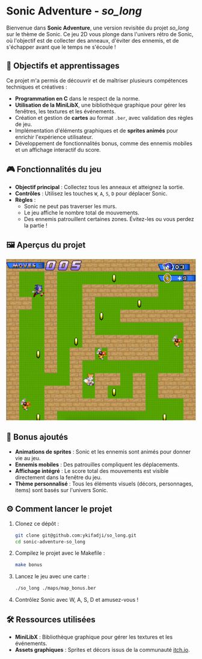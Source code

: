 # Sonic Adventure - *so_long*

Bienvenue dans **Sonic Adventure**, une version revisitée du projet *so_long* sur le thème de Sonic. Ce jeu 2D vous plonge dans l'univers rétro de Sonic, où l'objectif est de collecter des anneaux, d'éviter des ennemis, et de s'échapper avant que le temps ne s'écoule !

## 🚀 Objectifs et apprentissages
Ce projet m'a permis de découvrir et de maîtriser plusieurs compétences techniques et créatives :
- **Programmation en C** dans le respect de la norme.
- **Utilisation de la MiniLibX**, une bibliothèque graphique pour gérer les fenêtres, les textures et les événements.
- Création et gestion de **cartes** au format `.ber`, avec validation des règles de jeu.
- Implémentation d'éléments graphiques et de **sprites animés** pour enrichir l'expérience utilisateur.
- Développement de fonctionnalités bonus, comme des ennemis mobiles et un affichage interactif du score.

## 🎮 Fonctionnalités du jeu
- **Objectif principal** : Collectez tous les anneaux et atteignez la sortie.
- **Contrôles** : Utilisez les touches `W`, `A`, `S`, `D` pour déplacer Sonic.
- **Règles** :
  - Sonic ne peut pas traverser les murs.
  - Le jeu affiche le nombre total de mouvements.
  - Des ennemis patrouillent certaines zones. Évitez-les ou vous perdez la partie !

## 🖼️ Aperçus du projet

![Gameplay Sonic](image/sonic-gameplay.png "Capture d'écran du jeu Sonic")

## 🌟 Bonus ajoutés
- **Animations de sprites** : Sonic et les ennemis sont animés pour donner vie au jeu.
- **Ennemis mobiles** : Des patrouilles compliquent les déplacements.
- **Affichage intégré** : Le score total des mouvements est visible directement dans la fenêtre du jeu.
- **Thème personnalisé** : Tous les éléments visuels (décors, personnages, items) sont basés sur l'univers Sonic.

## ⚙️ Comment lancer le projet
1. Clonez ce dépôt :  
   ```bash
   git clone git@github.com:ykifadji/so_long.git
   cd sonic-adventure-so_long
2.	Compilez le projet avec le Makefile :
     ```bash
     make bonus
3.	Lancez le jeu avec une carte :
    ```bash
    ./so_long ./maps/map_bonus.ber
4.	Contrôlez Sonic avec W, A, S, D et amusez-vous !

## 🛠️ Ressources utilisées
- **MiniLibX** : Bibliothèque graphique pour gérer les textures et les événements.
- **Assets graphiques** : Sprites et décors issus de la communauté [itch.io](https://itch.io/game-assets/free/tag-sprites).
